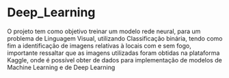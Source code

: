 # Deep_Learning
<p>O projeto tem como objetivo treinar um modelo rede neural, para um problema de Linguagem Visual, utilizando Classificação binária, tendo como fim a identificação de imagens relativas à locais com e sem fogo, importante ressaltar que as imagens utilizadas foram obtidas na plataforma Kaggle, onde é possível obter de dados para implementação de modelos de Machine Learning e de Deep Learning</p>
